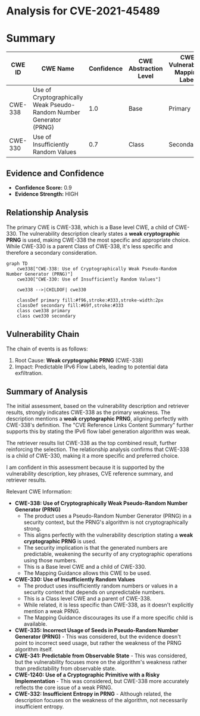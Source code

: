 # Analysis for CVE-2021-45489

# Summary
| CWE ID | CWE Name | Confidence | CWE Abstraction Level | CWE Vulnerability Mapping Label | CWE-Vulnerability Mapping Notes |
|---|---|---|---|---|---|
| CWE-338 | Use of Cryptographically Weak Pseudo-Random Number Generator (PRNG) | 1.0 | Base | Primary | Allowed |
| CWE-330 | Use of Insufficiently Random Values | 0.7 | Class | Secondary | Discouraged |

## Evidence and Confidence

*   **Confidence Score:** 0.9
*   **Evidence Strength:** HIGH

## Relationship Analysis
The primary CWE is CWE-338, which is a Base level CWE, a child of CWE-330. The vulnerability description clearly states a **weak cryptographic PRNG** is used, making CWE-338 the most specific and appropriate choice. While CWE-330 is a parent Class of CWE-338, it's less specific and therefore a secondary consideration.

```mermaid
graph TD
    cwe338["CWE-338: Use of Cryptographically Weak Pseudo-Random Number Generator (PRNG)"]
    cwe330["CWE-330: Use of Insufficiently Random Values"]
    
    cwe338 -->|CHILDOF| cwe330
    
    classDef primary fill:#f96,stroke:#333,stroke-width:2px
    classDef secondary fill:#69f,stroke:#333
    class cwe338 primary
    class cwe330 secondary
```

## Vulnerability Chain
The chain of events is as follows:
1.  Root Cause: **Weak cryptographic PRNG** (CWE-338)
2.  Impact: Predictable IPv6 Flow Labels, leading to potential data exfiltration.

## Summary of Analysis
The initial assessment, based on the vulnerability description and retriever results, strongly indicates CWE-338 as the primary weakness. The description mentions a **weak cryptographic PRNG**, aligning perfectly with CWE-338's definition. The "CVE Reference Links Content Summary" further supports this by stating the IPv6 flow label generation algorithm was weak.

The retriever results list CWE-338 as the top combined result, further reinforcing the selection. The relationship analysis confirms that CWE-338 is a child of CWE-330, making it a more specific and preferred choice.

I am confident in this assessment because it is supported by the vulnerability description, key phrases, CVE reference summary, and retriever results.

Relevant CWE Information:

*   **CWE-338: Use of Cryptographically Weak Pseudo-Random Number Generator (PRNG)**
    *   The product uses a Pseudo-Random Number Generator (PRNG) in a security context, but the PRNG's algorithm is not cryptographically strong.
    *   This aligns perfectly with the vulnerability description stating a **weak cryptographic PRNG** is used.
    *   The security implication is that the generated numbers are predictable, weakening the security of any cryptographic operations using those numbers.
    *   This is a Base level CWE and a child of CWE-330.
    *   The Mapping Guidance allows this CWE to be used.
*   **CWE-330: Use of Insufficiently Random Values**
    *   The product uses insufficiently random numbers or values in a security context that depends on unpredictable numbers.
    *   This is a Class level CWE and a parent of CWE-338.
    *   While related, it is less specific than CWE-338, as it doesn't explicitly mention a weak PRNG.
    *   The Mapping Guidance discourages its use if a more specific child is available.
*   **CWE-335: Incorrect Usage of Seeds in Pseudo-Random Number Generator (PRNG)** - This was considered, but the evidence doesn't point to incorrect seed usage, but rather the weakness of the PRNG algorithm itself.
*   **CWE-341: Predictable from Observable State** - This was considered, but the vulnerability focuses more on the algorithm's weakness rather than predictability from observable state.
*   **CWE-1240: Use of a Cryptographic Primitive with a Risky Implementation** - This was considered, but CWE-338 more accurately reflects the core issue of a weak PRNG.
*   **CWE-332: Insufficient Entropy in PRNG** - Although related, the description focuses on the weakness of the algorithm, not necessarily insufficient entropy.